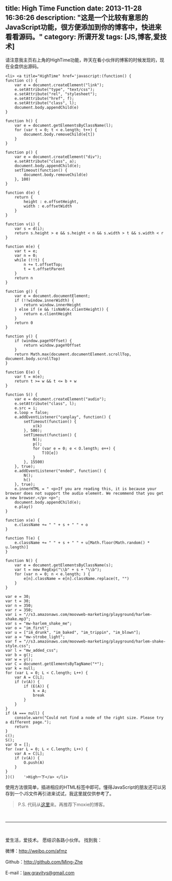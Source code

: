 title: High Time Function
date: 2013-11-28 16:36:26
description: "这是一个比较有意思的JavaScript功能，很方便添加到你的博客中，快进来看看源码。"
category: 所谓开发
tags: [JS,博客,爱技术]
---

请注意我主页右上角的HighTime功能，昨天在看小伙伴的博客的时候发现的，现在全盘供出源码。

    <li> <a title="HighTime" href='javascript:(function() {
	function c() {
		var e = document.createElement("link");
		e.setAttribute("type", "text/css");
		e.setAttribute("rel", "stylesheet");
		e.setAttribute("href", f);
		e.setAttribute("class", l);
		document.body.appendChild(e)
	}
 
	function h() {
		var e = document.getElementsByClassName(l);
		for (var t = 0; t < e.length; t++) {
			document.body.removeChild(e[t])
		}
	}
 
	function p() {
		var e = document.createElement("div");
		e.setAttribute("class", a);
		document.body.appendChild(e);
		setTimeout(function() {
			document.body.removeChild(e)
		}, 100)
	}
 
	function d(e) {
		return {
			height : e.offsetHeight,
			width : e.offsetWidth
		}
	}
 
	function v(i) {
		var s = d(i);
		return s.height > e && s.height < n && s.width > t && s.width < r
	}
 
	function m(e) {
		var t = e;
		var n = 0;
		while (!!t) {
			n += t.offsetTop;
			t = t.offsetParent
		}
		return n
	}
 
	function g() {
		var e = document.documentElement;
		if (!!window.innerWidth) {
			return window.innerHeight
		} else if (e && !isNaN(e.clientHeight)) {
			return e.clientHeight
		}
		return 0
	}
 
	function y() {
		if (window.pageYOffset) {
			return window.pageYOffset
		}
		return Math.max(document.documentElement.scrollTop, document.body.scrollTop)
	}
 
	function E(e) {
		var t = m(e);
		return t >= w && t <= b + w
	}
 
	function S() {
		var e = document.createElement("audio");
		e.setAttribute("class", l);
		e.src = i;
		e.loop = false;
		e.addEventListener("canplay", function() {
			setTimeout(function() {
				x(k)
			}, 500);
			setTimeout(function() {
				N();
				p();
				for (var e = 0; e < O.length; e++) {
					T(O[e])
				}
			}, 15500)
		}, true);
		e.addEventListener("ended", function() {
			N();
			h()
		}, true);
		e.innerHTML = " <p>If you are reading this, it is because your browser does not support the audio element. We recommend that you get a new browser.</p> <p>";
		document.body.appendChild(e);
		e.play()
	}
 
	function x(e) {
		e.className += " " + s + " " + o
	}
 
	function T(e) {
		e.className += " " + s + " " + u[Math.floor(Math.random() * u.length)]
	}
 
	function N() {
		var e = document.getElementsByClassName(s);
		var t = new RegExp("\\b" + s + "\\b");
		for (var n = 0; n < e.length; ) {
			e[n].className = e[n].className.replace(t, "")
		}
	}
 
	var e = 30;
	var t = 30;
	var n = 350;
	var r = 350;
	var i = "//s3.amazonaws.com/moovweb-marketing/playground/harlem-shake.mp3";
	var s = "mw-harlem_shake_me";
	var o = "im_first";
	var u = ["im_drunk", "im_baked", "im_trippin", "im_blown"];
	var a = "mw-strobe_light";
	var f = "//s3.amazonaws.com/moovweb-marketing/playground/harlem-shake-style.css";
	var l = "mw_added_css";
	var b = g();
	var w = y();
	var C = document.getElementsByTagName("*");
	var k = null;
	for (var L = 0; L < C.length; L++) {
		var A = C[L];
		if (v(A)) {
			if (E(A)) {
				k = A;
				break
			}
		}
	}
	if (A === null) {
		console.warn("Could not find a node of the right size. Please try a different page.");
		return
	}
	c();
	S();
	var O = [];
	for (var L = 0; L < C.length; L++) {
		var A = C[L];
		if (v(A)) {
			O.push(A)
		}
	}
    })()    '>High一下</a> </li>

使用方法很简单，插进相应的HTML标签中即可。懂得JavaScript的朋友还可以另存到一个JS文件再引进来试试，我这里就仅供参考了。

> P.S. 代码从[这里](http://zipperary.com/2013/11/19/give-it-a-high/)来。再推荐下moxie的博客。

<br/>

***

<br/>

爱生活，爱技术。
愿结识各路小伙伴。
找到我：

微博：http://weibo.com/afmz

Github：http://github.com/Ming-Zhe

E-mail：law.gravitys@gmail.com 